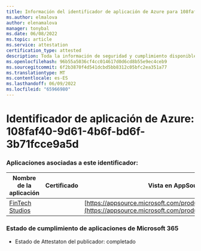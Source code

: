 ```yaml
---
title: Información del identificador de aplicación de Azure para 108faf40-9d61-4b6f-bd6f-3b71fcce9a5d
ms.author: elmalova
author: elenamalova
manager: tonybal
ms.date: 06/08/2022
ms.topic: article
ms.service: attestation
certification_type: attested
description: Toda la información de seguridad y cumplimiento disponible para 108faf40-9d61-4b6f-bd6f-3b71fcce9a5d.
ms.openlocfilehash: 96b55a5036cf4cc014617d0d6cd8b55e9ec4ceb9
ms.sourcegitcommit: 6f2b3870f4d541dcbd5bb8312c05bfc2ea351a77
ms.translationtype: MT
ms.contentlocale: es-ES
ms.lasthandoff: 06/09/2022
ms.locfileid: "65966980"
---
```

# <a name="azure-app-id-108faf40-9d61-4b6f-bd6f-3b71fcce9a5d"></a>Identificador de aplicación de Azure: 108faf40-9d61-4b6f-bd6f-3b71fcce9a5d


### <a name="apps-associated-with-this-id"></a>Aplicaciones asociadas a este identificador:
| **Nombre de la aplicación** | **Certificado** | **Vista en AppSource** |
|--------------|---------------|-----------------------|
| [FinTech Studios](../forward/WA200003969.md) |  | [https://appsource.microsoft.com/product/office/WA200003969](https://appsource.microsoft.com/product/office/WA200003969) |

### <a name="microsoft-365-app-compliance-status"></a>Estado de cumplimiento de aplicaciones de Microsoft 365
- Estado de Attestaton del publicador: completado
